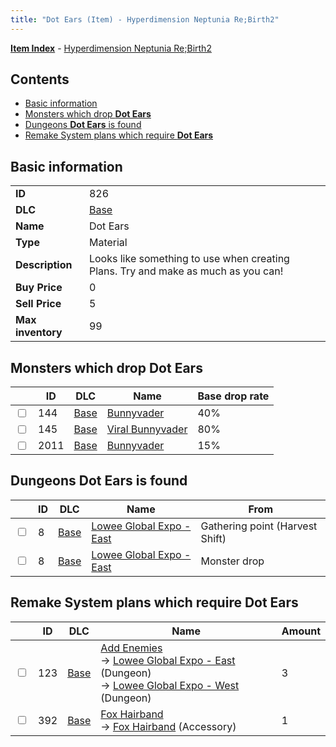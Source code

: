 ```yaml
---
title: "Dot Ears (Item) - Hyperdimension Neptunia Re;Birth2"
---
```


[**Item Index**](/neptunia/rb2/item/index.html) - [Hyperdimension Neptunia Re;Birth2](/neptunia/rb2)

## Contents

- [Basic information](#basic-information)
- [Monsters which drop **Dot Ears**](#monsters-which-drop-dot-ears)
- [Dungeons **Dot Ears** is found](#dungeons-dot-ears-is-found)
- [Remake System plans which require **Dot Ears**](#remake-system-plans-which-require-dot-ears)

## Basic information

|   |   |
| -- | -- |
| **ID** | 826 |
| **DLC** | [Base](/neptunia/rb2/dlc/0-base.html) |
| **Name** | Dot Ears |
| **Type** | Material |
| **Description** | Looks like something to use when creating Plans. Try and make as much as you can! |
| **Buy Price** | 0 |
| **Sell Price** | 5 |
| **Max inventory** | 99 |

## Monsters which drop **Dot Ears**

|    | ID | DLC | Name | Base drop rate |
| -- | -- | --- | ---- | -------------- |
| <input type="checkbox" id="rb2-monster-0-144" class="trackbox" /> | 144 | [Base](/neptunia/rb2/dlc/0-base.html) | [Bunnyvader](/neptunia/rb2/monster/0-144-bunnyvader.html) | 40% |
| <input type="checkbox" id="rb2-monster-0-145" class="trackbox" /> | 145 | [Base](/neptunia/rb2/dlc/0-base.html) | [Viral Bunnyvader](/neptunia/rb2/monster/0-145-viral-bunnyvader.html) | 80% |
| <input type="checkbox" id="rb2-monster-0-2011" class="trackbox" /> | 2011 | [Base](/neptunia/rb2/dlc/0-base.html) | [Bunnyvader](/neptunia/rb2/monster/0-2011-bunnyvader.html) | 15% |

## Dungeons **Dot Ears** is found

|    | ID | DLC | Name | From |
| -- | -- | --- | ---- | ---- |
| <input type="checkbox" id="rb2-dungeon-0-8" class="trackbox" /> | 8 | [Base](/neptunia/rb2/dlc/0-base.html) | [Lowee Global Expo - East](/neptunia/rb2/dungeon/0-8-lowee-global-expo-east.html) | Gathering point (Harvest Shift) |
| <input type="checkbox" id="rb2-dungeon-0-8" class="trackbox" /> | 8 | [Base](/neptunia/rb2/dlc/0-base.html) | [Lowee Global Expo - East](/neptunia/rb2/dungeon/0-8-lowee-global-expo-east.html) | Monster drop |

## Remake System plans which require **Dot Ears**

|    | ID | DLC | Name | Amount |
| -- | -- | --- | ---- | ------ |
| <input type="checkbox" id="rb2-remake-0-123" class="trackbox" /> | 123 | [Base](/neptunia/rb2/dlc/0-base.html) | [Add Enemies](/neptunia/rb2/remake/0-123-add-enemies.html)<br />→ [Lowee Global Expo - East](/neptunia/rb2/dungeon/0-8-lowee-global-expo-east.html) (Dungeon)<br />→ [Lowee Global Expo - West](/neptunia/rb2/dungeon/0-9-lowee-global-expo-west.html) (Dungeon) | 3 |
| <input type="checkbox" id="rb2-remake-0-392" class="trackbox" /> | 392 | [Base](/neptunia/rb2/dlc/0-base.html) | [Fox Hairband](/neptunia/rb2/remake/0-392-fox-hairband.html)<br />→ [Fox Hairband](/neptunia/rb2/item/0-2294-fox-hairband.html) (Accessory) | 1 |